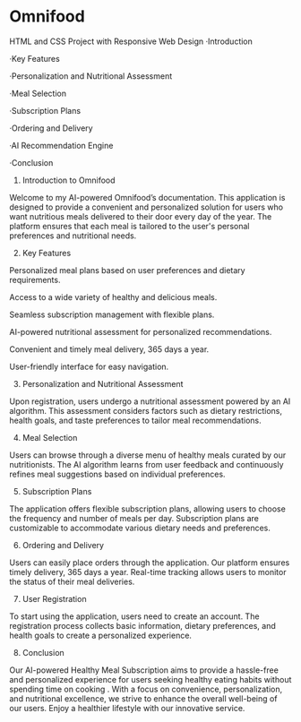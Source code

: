 # Omnifood
 HTML and CSS Project with Responsive Web Design 
  ·Introduction

  ·Key Features

  ·Personalization and Nutritional Assessment

  ·Meal Selection

  ·Subscription Plans

  ·Ordering and Delivery

  ·AI Recommendation Engine

  ·Conclusion

1. Introduction to Omnifood

Welcome to my AI-powered Omnifood’s documentation. This application is designed to provide a convenient and personalized solution for users who want nutritious meals delivered to their door every day of the year. The platform ensures that each meal is tailored to the user's personal preferences and nutritional needs.

2. Key Features

Personalized meal plans based on user preferences and dietary requirements.

Access to a wide variety of healthy and delicious meals.

Seamless subscription management with flexible plans.

AI-powered nutritional assessment for personalized recommendations.

Convenient and timely meal delivery, 365 days a year.

User-friendly interface for easy navigation.

3. Personalization and Nutritional Assessment

Upon registration, users undergo a nutritional assessment powered by an AI algorithm. This assessment considers factors such as dietary restrictions, health goals, and taste preferences to tailor meal recommendations.

4. Meal Selection

Users can browse through a diverse menu of healthy meals curated by our nutritionists. The AI algorithm learns from user feedback and continuously refines meal suggestions based on individual preferences.

5. Subscription Plans

The application offers flexible subscription plans, allowing users to choose the frequency and number of meals per day. Subscription plans are customizable to accommodate various dietary needs and preferences.

6. Ordering and Delivery

Users can easily place orders through the application. Our platform ensures timely delivery, 365 days a year. Real-time tracking allows users to monitor the status of their meal deliveries.

7. User Registration

To start using the application, users need to create an account. The registration process collects basic information, dietary preferences, and health goals to create a personalized experience.

8. Conclusion

Our AI-powered Healthy Meal Subscription aims to provide a hassle-free and personalized experience for users seeking healthy eating habits without spending time on cooking . With a focus on convenience, personalization, and nutritional excellence, we strive to enhance the overall well-being of our users. Enjoy a healthier lifestyle with our innovative service.
 
